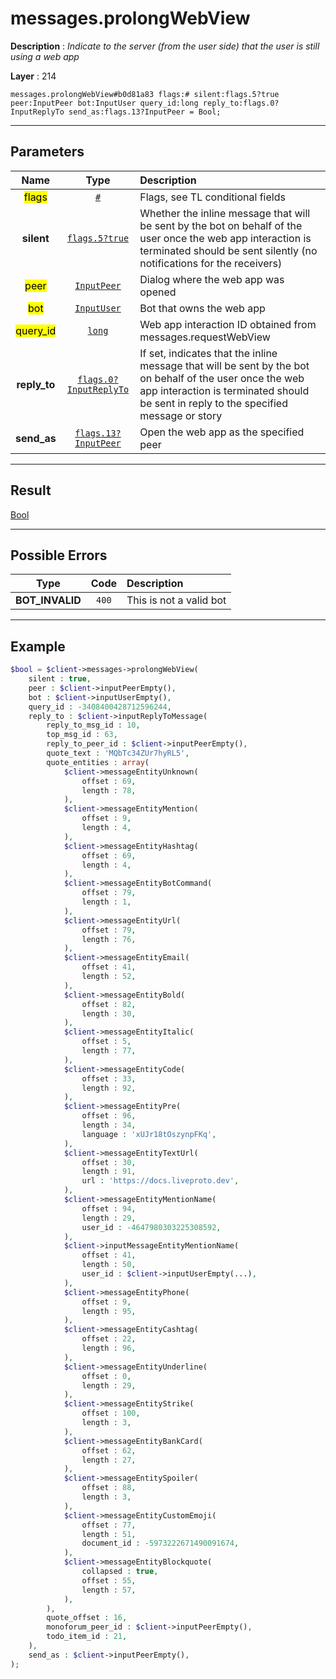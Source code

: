 # messages.prolongWebView

**Description** : *Indicate to the server \(from the user side\) that the user is still using a web app*

**Layer** : 214

```tl
messages.prolongWebView#b0d81a83 flags:# silent:flags.5?true peer:InputPeer bot:InputUser query_id:long reply_to:flags.0?InputReplyTo send_as:flags.13?InputPeer = Bool;
```

---

## Parameters

| Name | Type | Description |
| :---: | :---: | :--- |
| <mark>flags</mark> | [`#`](type/#) | Flags, see TL conditional fields |
| **silent** | [`flags.5?true`](type/true) | Whether the inline message that will be sent by the bot on behalf of the user once the web app interaction is terminated should be sent silently (no notifications for the receivers) |
| <mark>peer</mark> | [`InputPeer`](type/InputPeer) | Dialog where the web app was opened |
| <mark>bot</mark> | [`InputUser`](type/InputUser) | Bot that owns the web app |
| <mark>query_id</mark> | [`long`](type/long) | Web app interaction ID obtained from messages.requestWebView |
| **reply_to** | [`flags.0?InputReplyTo`](type/InputReplyTo) | If set, indicates that the inline message that will be sent by the bot on behalf of the user once the web app interaction is terminated should be sent in reply to the specified message or story |
| **send_as** | [`flags.13?InputPeer`](type/InputPeer) | Open the web app as the specified peer |

---

## Result

[Bool](type/Bool)

---

## Possible Errors

| Type | Code | Description |
| :---: | :---: | :--- |
| **BOT_INVALID** | `400` | This is not a valid bot |

---

## Example

```php
$bool = $client->messages->prolongWebView(
	silent : true,
	peer : $client->inputPeerEmpty(),
	bot : $client->inputUserEmpty(),
	query_id : -3408400428712596244,
	reply_to : $client->inputReplyToMessage(
		reply_to_msg_id : 10,
		top_msg_id : 63,
		reply_to_peer_id : $client->inputPeerEmpty(),
		quote_text : 'MQbTc34ZUr7hyRL5',
		quote_entities : array(
			$client->messageEntityUnknown(
				offset : 69,
				length : 78,
			),
			$client->messageEntityMention(
				offset : 9,
				length : 4,
			),
			$client->messageEntityHashtag(
				offset : 69,
				length : 4,
			),
			$client->messageEntityBotCommand(
				offset : 79,
				length : 1,
			),
			$client->messageEntityUrl(
				offset : 79,
				length : 76,
			),
			$client->messageEntityEmail(
				offset : 41,
				length : 52,
			),
			$client->messageEntityBold(
				offset : 82,
				length : 30,
			),
			$client->messageEntityItalic(
				offset : 5,
				length : 77,
			),
			$client->messageEntityCode(
				offset : 33,
				length : 92,
			),
			$client->messageEntityPre(
				offset : 96,
				length : 34,
				language : 'xUJr18tOszynpFKq',
			),
			$client->messageEntityTextUrl(
				offset : 30,
				length : 91,
				url : 'https://docs.liveproto.dev',
			),
			$client->messageEntityMentionName(
				offset : 94,
				length : 29,
				user_id : -4647980303225308592,
			),
			$client->inputMessageEntityMentionName(
				offset : 41,
				length : 50,
				user_id : $client->inputUserEmpty(...),
			),
			$client->messageEntityPhone(
				offset : 9,
				length : 95,
			),
			$client->messageEntityCashtag(
				offset : 22,
				length : 96,
			),
			$client->messageEntityUnderline(
				offset : 0,
				length : 29,
			),
			$client->messageEntityStrike(
				offset : 100,
				length : 3,
			),
			$client->messageEntityBankCard(
				offset : 62,
				length : 27,
			),
			$client->messageEntitySpoiler(
				offset : 88,
				length : 3,
			),
			$client->messageEntityCustomEmoji(
				offset : 77,
				length : 51,
				document_id : -5973222671490091674,
			),
			$client->messageEntityBlockquote(
				collapsed : true,
				offset : 55,
				length : 57,
			),
		),
		quote_offset : 16,
		monoforum_peer_id : $client->inputPeerEmpty(),
		todo_item_id : 21,
	),
	send_as : $client->inputPeerEmpty(),
);
```